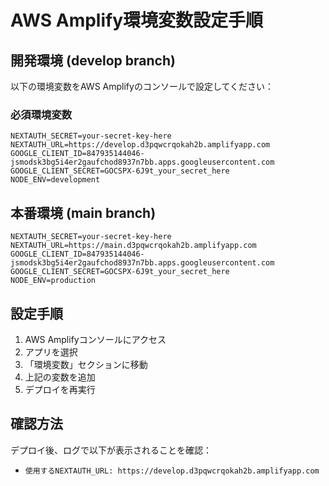 # AWS Amplify環境変数設定手順

## 開発環境 (develop branch)

以下の環境変数をAWS Amplifyのコンソールで設定してください：

### 必須環境変数

```
NEXTAUTH_SECRET=your-secret-key-here
NEXTAUTH_URL=https://develop.d3pqwcrqokah2b.amplifyapp.com
GOOGLE_CLIENT_ID=847935144046-jsmodsk3bg5i4er2gaufchod8937n7bb.apps.googleusercontent.com
GOOGLE_CLIENT_SECRET=GOCSPX-6J9t_your_secret_here
NODE_ENV=development
```

## 本番環境 (main branch)

```
NEXTAUTH_SECRET=your-secret-key-here
NEXTAUTH_URL=https://main.d3pqwcrqokah2b.amplifyapp.com
GOOGLE_CLIENT_ID=847935144046-jsmodsk3bg5i4er2gaufchod8937n7bb.apps.googleusercontent.com
GOOGLE_CLIENT_SECRET=GOCSPX-6J9t_your_secret_here
NODE_ENV=production
```

## 設定手順

1. AWS Amplifyコンソールにアクセス
2. アプリを選択
3. 「環境変数」セクションに移動
4. 上記の変数を追加
5. デプロイを再実行

## 確認方法

デプロイ後、ログで以下が表示されることを確認：
- `使用するNEXTAUTH_URL: https://develop.d3pqwcrqokah2b.amplifyapp.com`
